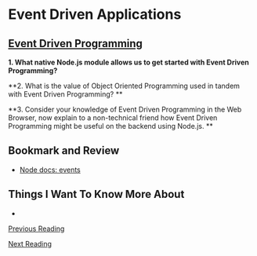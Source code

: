# Event Driven Applications

## [Event Driven Programming](https://www.digitalocean.com/community/tutorials/nodejs-event-driven-programming)

**1. What native Node.js module allows us to get started with Event Driven Programming?**


**2. What is the value of Object Oriented Programming used in tandem with Event Driven Programming?
**


**3. Consider your knowledge of Event Driven Programming in the Web Browser, now explain to a non-technical friend how Event Driven Programming might be useful on the backend using Node.js.
**


## Bookmark and Review

- [Node docs: events](https://nodejs.org/api/events.html)

## Things I Want To Know More About

- 

[Previous Reading](./class-10.md)

[Next Reading](./class-12.md)
